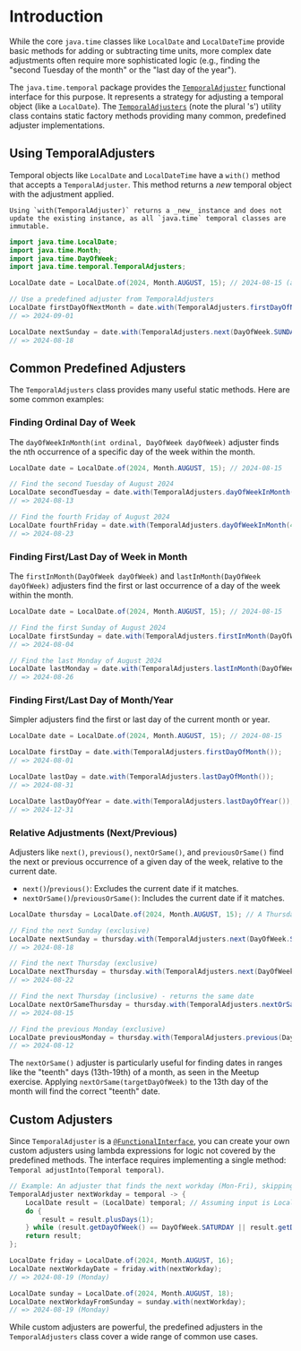 # Introduction

While the core `java.time` classes like `LocalDate` and `LocalDateTime` provide basic methods for adding or subtracting time units, more complex date adjustments often require more sophisticated logic (e.g., finding the "second Tuesday of the month" or the "last day of the year").

The `java.time.temporal` package provides the [`TemporalAdjuster`][temporaladjuster-docs] functional interface for this purpose. It represents a strategy for adjusting a temporal object (like a `LocalDate`). The [`TemporalAdjusters`][temporaladjusters-docs] (note the plural 's') utility class contains static factory methods providing many common, predefined adjuster implementations.

## Using TemporalAdjusters

Temporal objects like `LocalDate` and `LocalDateTime` have a `with()` method that accepts a `TemporalAdjuster`. This method returns a *new* temporal object with the adjustment applied.

```exercism/note
Using `with(TemporalAdjuster)` returns a _new_ instance and does not update the existing instance, as all `java.time` temporal classes are immutable.
```

```java
import java.time.LocalDate;
import java.time.Month;
import java.time.DayOfWeek;
import java.time.temporal.TemporalAdjusters;

LocalDate date = LocalDate.of(2024, Month.AUGUST, 15); // 2024-08-15 (a Thursday)

// Use a predefined adjuster from TemporalAdjusters
LocalDate firstDayOfNextMonth = date.with(TemporalAdjusters.firstDayOfNextMonth());
// => 2024-09-01

LocalDate nextSunday = date.with(TemporalAdjusters.next(DayOfWeek.SUNDAY));
// => 2024-08-18
```

## Common Predefined Adjusters

The `TemporalAdjusters` class provides many useful static methods. Here are some common examples:

### Finding Ordinal Day of Week

The `dayOfWeekInMonth(int ordinal, DayOfWeek dayOfWeek)` adjuster finds the nth occurrence of a specific day of the week within the month.

```java
LocalDate date = LocalDate.of(2024, Month.AUGUST, 15); // 2024-08-15

// Find the second Tuesday of August 2024
LocalDate secondTuesday = date.with(TemporalAdjusters.dayOfWeekInMonth(2, DayOfWeek.TUESDAY));
// => 2024-08-13

// Find the fourth Friday of August 2024
LocalDate fourthFriday = date.with(TemporalAdjusters.dayOfWeekInMonth(4, DayOfWeek.FRIDAY));
// => 2024-08-23
```

### Finding First/Last Day of Week in Month

The `firstInMonth(DayOfWeek dayOfWeek)` and `lastInMonth(DayOfWeek dayOfWeek)` adjusters find the first or last occurrence of a day of the week within the month.

```java
LocalDate date = LocalDate.of(2024, Month.AUGUST, 15); // 2024-08-15

// Find the first Sunday of August 2024
LocalDate firstSunday = date.with(TemporalAdjusters.firstInMonth(DayOfWeek.SUNDAY));
// => 2024-08-04

// Find the last Monday of August 2024
LocalDate lastMonday = date.with(TemporalAdjusters.lastInMonth(DayOfWeek.MONDAY));
// => 2024-08-26
```

### Finding First/Last Day of Month/Year

Simpler adjusters find the first or last day of the current month or year.

```java
LocalDate date = LocalDate.of(2024, Month.AUGUST, 15); // 2024-08-15

LocalDate firstDay = date.with(TemporalAdjusters.firstDayOfMonth());
// => 2024-08-01

LocalDate lastDay = date.with(TemporalAdjusters.lastDayOfMonth());
// => 2024-08-31

LocalDate lastDayOfYear = date.with(TemporalAdjusters.lastDayOfYear());
// => 2024-12-31
```

### Relative Adjustments (Next/Previous)

Adjusters like `next()`, `previous()`, `nextOrSame()`, and `previousOrSame()` find the next or previous occurrence of a given day of the week, relative to the current date.

* `next()`/`previous()`: Excludes the current date if it matches.
* `nextOrSame()`/`previousOrSame()`: Includes the current date if it matches.

```java
LocalDate thursday = LocalDate.of(2024, Month.AUGUST, 15); // A Thursday

// Find the next Sunday (exclusive)
LocalDate nextSunday = thursday.with(TemporalAdjusters.next(DayOfWeek.SUNDAY));
// => 2024-08-18

// Find the next Thursday (exclusive)
LocalDate nextThursday = thursday.with(TemporalAdjusters.next(DayOfWeek.THURSDAY));
// => 2024-08-22

// Find the next Thursday (inclusive) - returns the same date
LocalDate nextOrSameThursday = thursday.with(TemporalAdjusters.nextOrSame(DayOfWeek.THURSDAY));
// => 2024-08-15

// Find the previous Monday (exclusive)
LocalDate previousMonday = thursday.with(TemporalAdjusters.previous(DayOfWeek.MONDAY));
// => 2024-08-12
```
The `nextOrSame()` adjuster is particularly useful for finding dates in ranges like the "teenth" days (13th-19th) of a month, as seen in the Meetup exercise. Applying `nextOrSame(targetDayOfWeek)` to the 13th day of the month will find the correct "teenth" date.

## Custom Adjusters

Since `TemporalAdjuster` is a [`@FunctionalInterface`][functionalinterface-docs], you can create your own custom adjusters using lambda expressions for logic not covered by the predefined methods. The interface requires implementing a single method: `Temporal adjustInto(Temporal temporal)`.

```java
// Example: An adjuster that finds the next workday (Mon-Fri), skipping weekends.
TemporalAdjuster nextWorkday = temporal -> {
    LocalDate result = (LocalDate) temporal; // Assuming input is LocalDate
    do {
        result = result.plusDays(1);
    } while (result.getDayOfWeek() == DayOfWeek.SATURDAY || result.getDayOfWeek() == DayOfWeek.SUNDAY);
    return result;
};

LocalDate friday = LocalDate.of(2024, Month.AUGUST, 16);
LocalDate nextWorkdayDate = friday.with(nextWorkday);
// => 2024-08-19 (Monday)

LocalDate sunday = LocalDate.of(2024, Month.AUGUST, 18);
LocalDate nextWorkdayFromSunday = sunday.with(nextWorkday);
// => 2024-08-19 (Monday)
```
While custom adjusters are powerful, the predefined adjusters in the `TemporalAdjusters` class cover a wide range of common use cases.

[temporaladjuster-docs]: https://docs.oracle.com/javase/8/docs/api/java/time/temporal/TemporalAdjuster.html
[temporaladjusters-docs]: https://docs.oracle.com/javase/8/docs/api/java/time/temporal/TemporalAdjusters.html
[localdate-docs]: https://docs.oracle.com/javase/8/docs/api/java/time/LocalDate.html
[dayofweek-docs]: https://docs.oracle.com/javase/8/docs/api/java/time/DayOfWeek.html
[functionalinterface-docs]: https://docs.oracle.com/javase/8/docs/api/java/lang/FunctionalInterface.html
